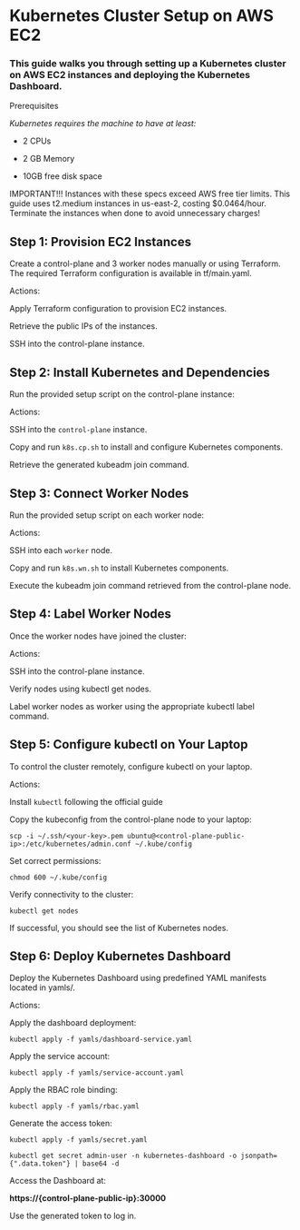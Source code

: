 #  Kubernetes Cluster Setup on AWS EC2


### This guide walks you through setting up a Kubernetes cluster on AWS EC2 instances and deploying the Kubernetes Dashboard.

Prerequisites

*Kubernetes requires the machine to have at least:*

- 2 CPUs

- 2 GB Memory

- 10GB free disk space

IMPORTANT!!!
Instances with these specs exceed AWS free tier limits.
This guide uses t2.medium instances in us-east-2, costing $0.0464/hour.
Terminate the instances when done to avoid unnecessary charges!

## Step 1: Provision EC2 Instances

Create a control-plane and 3 worker nodes manually or using Terraform. The required Terraform configuration is available in tf/main.yaml.

Actions:

Apply Terraform configuration to provision EC2 instances.

Retrieve the public IPs of the instances.

SSH into the control-plane instance.

## Step 2: Install Kubernetes and Dependencies

Run the provided setup script on the control-plane instance:

Actions:

SSH into the `control-plane` instance.

Copy and run `k8s.cp.sh` to install and configure Kubernetes components.

Retrieve the generated kubeadm join command.

## Step 3: Connect Worker Nodes

Run the provided setup script on each worker node:

Actions:

SSH into each `worker` node.

Copy and run `k8s.wn.sh` to install Kubernetes components.

Execute the kubeadm join command retrieved from the control-plane node.

## Step 4: Label Worker Nodes

Once the worker nodes have joined the cluster:

Actions:

SSH into the control-plane instance.

Verify nodes using kubectl get nodes.

Label worker nodes as worker using the appropriate kubectl label command.

## Step 5: Configure kubectl on Your Laptop

To control the cluster remotely, configure kubectl on your laptop.

Actions:

Install `kubectl` following the official guide 

Copy the kubeconfig from the control-plane node to your laptop:

`scp -i ~/.ssh/<your-key>.pem ubuntu@<control-plane-public-ip>:/etc/kubernetes/admin.conf ~/.kube/config`

Set correct permissions:

`chmod 600 ~/.kube/config`

Verify connectivity to the cluster:

`kubectl get nodes`

If successful, you should see the list of Kubernetes nodes.


## Step 6: Deploy Kubernetes Dashboard

Deploy the Kubernetes Dashboard using predefined YAML manifests located in yamls/.

Actions:

Apply the dashboard deployment:

`kubectl apply -f yamls/dashboard-service.yaml`

Apply the service account:

`kubectl apply -f yamls/service-account.yaml`

Apply the RBAC role binding:

`kubectl apply -f yamls/rbac.yaml`

Generate the access token:

`kubectl apply -f yamls/secret.yaml`

`kubectl get secret admin-user -n kubernetes-dashboard -o jsonpath={".data.token"} | base64 -d`

Access the Dashboard at:

**https://{control-plane-public-ip}:30000**

Use the generated token to log in.

